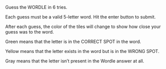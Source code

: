 Guess the WORDLE in 6 tries.

Each guess must be a valid 5-letter word. Hit the enter button to submit.

After each guess, the color of the tiles will change to show how close your guess was to the word.

Green means that the letter is in the CORRECT SPOT in the word.

Yellow means that the letter exists in the word but is in the WRONG SPOT.

Gray means that the letter isn’t present in the Wordle answer at all.
